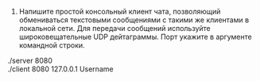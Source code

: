 1. Напишите простой консольный клиент чата, позволяющий обмениваться текстовыми сообщениями с такими же клиентами в локальной сети. Для передачи сообщений используйте широковещательные UDP дейтаграммы. Порт укажите в аргументе командной строки.

./server 8080  
./client 8080 127.0.0.1 Username
